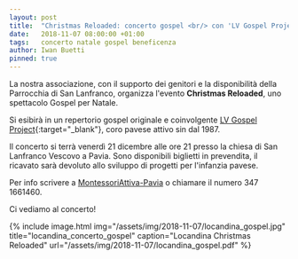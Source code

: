 ```yaml
---
layout: post
title:  "Christmas Reloaded: concerto gospel <br/> con 'LV Gospel Project'"
date:   2018-11-07 08:00:00 +01:00
tags:   concerto natale gospel beneficenza
author: Iwan Buetti
pinned: true
---
```


La nostra associazione, con il supporto dei genitori e la disponibilità della Parrocchia di San Lanfranco, organizza l'evento **Christmas Reloaded**, uno spettacolo Gospel per Natale.

Si esibirà in un repertorio gospel originale e coinvolgente [LV Gospel Project](http://www.lvgospelproject.it){:target="_blank"}, coro pavese attivo sin dal 1987.

Il concerto si terrà venerdì 21 dicembre alle ore 21
presso la chiesa di San Lanfranco Vescovo a Pavia.
Sono disponibili biglietti in prevendita, il ricavato sarà devoluto allo sviluppo di progetti per l'infanzia pavese.


Per info scrivere a [MontessoriAttiva-Pavia](mailto:info@montessoriattiva-pavia.it) o chiamare il numero 347 1661460.

Ci vediamo al concerto!


{% include image.html img="/assets/img/2018-11-07/locandina_gospel.jpg" title="locandina_concerto_gospel" caption="Locandina Christmas Reloaded" url="/assets/img/2018-11-07/locandina_gospel.pdf" %}
